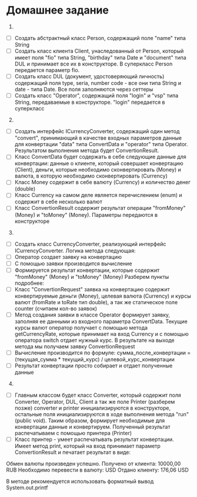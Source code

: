 # Домашнее задание

1.

- [ ] Создать абстрактный класс Person, содержащий поле "name" типа String
- [ ] Создать класс клиента Client, унаследованный от Person, который имеет поля "fio" типа String, "birthday" типа Date и "document" типа DUL
и принимает все их в конструкторе. В суперкласс Person передается параметр fio.
- [ ] Создать класс DUL (документ, удостоверяющий личность) содержащий поля type, seria, number code - все они типа String и date - типа Date.
Все поля заполняются через сеттеры
- [ ] Создать класс "Operator", содержащий поля "login" и "vsp" типа String, передаваемые в конструкторе. "login" передается в суперкласс

2.

- [ ] Создать интерфейс ICurrencyConverter, содержащий один метод "convert", принимающий в качестве входных параметров данные для конвертации
"data" типа ConvertData и "operator" типа Operator. Результатом выполнения метода будет ConvertionResult.
- [ ] Класс ConvertData будет содержать в себе следующие данные для конвертации: данные о клиенте, который совершает конвертацию (Client),
деньги, которые необходимо сконвертировать (Money) и валюта, в которую необходимо сконвертировать (Currency)
- [ ] Класс Money содержит в себе валюту (Currency) и количество денег (double)
- [ ] Класс Currency на самом деле является перечислением (enum) и содержит в себе несколько валют
- [ ] Класс ConvertionResult содержит результат операции "fromMoney" (Money) и "toMoney" (Money). Параметры передаются в конструкторе

3.

- [ ] Создать класс CurrencyConverter, реализующий интерфейс ICurrencyConverter. Логика метода следующая:
- [ ] Оператор создает заявку на конвертацию
- [ ] С помощью заявки производится вычисление
- [ ] Формируется результат конвертации, которые содержит "fromMoney" (Money) и "toMoney" (Money)
Разберем пункты подробнее:
- [ ] Класс "ConvertionRequest" заявка на конвертацию содержит конвертируемые деньги (Money), целевая валюта (Currency)
и курсы валют (fromRate и toRate тип double), а  так же статическое поле counter (считаем кол-во заявок)
- [ ] Метод создания заявки в классе Operator формирует заявку, заполняя ее данными из входного параметра ConvertData. Текущие
курсы валют оператор получает с помощью метода getCurrencyRate, которые принимает на вход Currency и с помощью оператора switch отдает нужный курс.
В результате на выходе метода мы получаем заявку ConvertionRequest
- [ ] Вычисление производится по формуле: сумма_после_конвертации = (текущая_сумма * текущий_курс) / целевой_курс_конвертации
- [ ] Результат конвертации просто собирает и отдает полученные данные

4.

- [ ] Главным классом будет класс Converter, который содержит поля Converter, Operator, DUL, Client а так же поле Printer (разберем позже)
converter и printer инициализируются в конструкторе, остальные поля инициализируются в ходе выполнения метода "run" (public void).
Таким образом, формирует необходимые для конвертации данные и конвертируем. Полученный результат распечатываем с помощью принтера (Printer)
- [ ] Класс принтер - умеет распечатывать результат конвертации. Имеет метод print, который на вход принимает параметр ConvertionResult
и печатает результат в виде:

Обмен валюты произведен успешно.
Получено от клиента: 10000,00 RUB
Необходимо перевести в валюту: USD
Отдано клиенту: 176,06 USD

В методе рекомендуется использовать форматный вывод System.out.printf